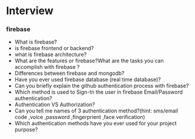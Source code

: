 # Interview
### firebase
- What is firebase?
- is firebase frontend or backend?
- what is firebase architecture?
- What are the features or firebase?What are the tasks you can accomplish with firebase ? 
- Differences between firebase and mongodb? 
- Have you ever used firebase database (real time database)? 
- Can you briefly explain the github authentication process with firebase? 
- Which method is used to Sign-tn the user in firebase Email/Password authentication? 
- Authentication VS Authorization?
- Can you tell me names of 3 authentication method?(hint: sms/email code ,voice ,password ,fingerprient ,face verification)
- Which authentication methods have you ever used for your project purpose?
